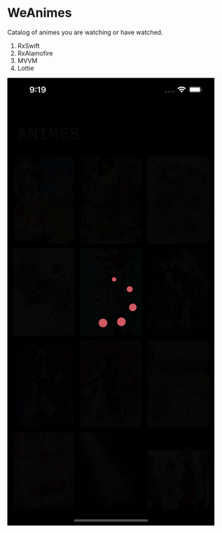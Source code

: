 # WeAnimes
Catalog of animes you are watching or have watched.

1. RxSwift
2. RxAlamofire
3. MVVM
4. Lottie

![alt text](https://github.com/20202899/WeAnimes/blob/main/image1.png)
